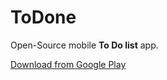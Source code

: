 # ToDone

Open-Source mobile **To Do list** app.

[Download from Google Play](https://play.google.com/store/apps/details?id=com.berkaycubuk.todone)
